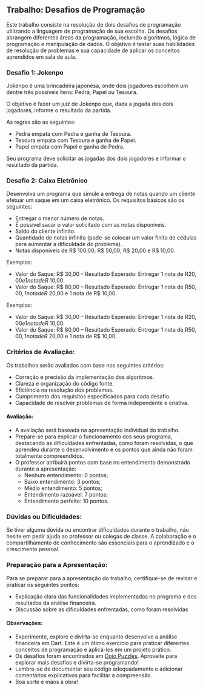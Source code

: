 ## Trabalho: Desafios de Programação
Este trabalho consiste na resolução de dois desafios de programação utilizando a linguagem de programação de sua escolha. Os desafios abrangem diferentes áreas da programação, incluindo algoritmos, lógica de programação e manipulação de dados. O objetivo é testar suas habilidades de resolução de problemas e sua capacidade de aplicar os conceitos aprendidos em sala de aula.

### Desafio 1: Jokenpo

Jokenpo é uma brincadeira japonesa, onde dois jogadores escolhem um dentre três possíveis itens: Pedra, Papel ou Tesoura.

O objetivo é fazer um juiz de Jokenpo que, dada a jogada dos dois jogadores, informe o resultado da partida.

As regras são as seguintes:

- Pedra empata com Pedra e ganha de Tesoura.
- Tesoura empata com Tesoura e ganha de Papel.
- Papel empata com Papel e ganha de Pedra.

Seu programa deve solicitar as jogadas dos dois jogadores e informar o resultado da partida.

### Desafio 2: Caixa Eletrônico

Desenvolva um programa que simule a entrega de notas quando um cliente efetuar um saque em um caixa eletrônico. Os requisitos básicos são os seguintes:

- Entregar o menor número de notas.
- É possível sacar o valor solicitado com as notas disponíveis.
- Saldo do cliente infinito.
- Quantidade de notas infinita (pode-se colocar um valor finito de cédulas para aumentar a dificuldade do problema).
- Notas disponíveis de R$ 100,00; R$ 50,00; R$ 20,00 e R$ 10,00.

Exemplos:

- Valor do Saque: R$ 30,00 – Resultado Esperado: Entregar 1 nota de R$20,00 e 1 nota de R$ 10,00.
- Valor do Saque: R$ 80,00 – Resultado Esperado: Entregar 1 nota de R$50,00, 1 nota de R$ 20,00 e 1 nota de R$ 10,00.

Exemplos:

- Valor do Saque: R$ 30,00 – Resultado Esperado: Entregar 1 nota de R$20,00 e 1 nota de R$ 10,00.
- Valor do Saque: R$ 80,00 – Resultado Esperado: Entregar 1 nota de R$50,00, 1 nota de R$ 20,00 e 1 nota de R$ 10,00.

### Critérios de Avaliação:

Os trabalhos serão avaliados com base nos seguintes critérios:

- Correção e precisão da implementação dos algoritmos.
- Clareza e organização do código fonte.
- Eficiência na resolução dos problemas.
- Cumprimento dos requisitos especificados para cada desafio.
- Capacidade de resolver problemas de forma independente e criativa.

#### Avaliação:
- A avaliação será baseada na apresentação individual do trabalho.
- Prepare-se para explicar o funcionamento dos seus programa, destacando as dificuldades enfrentadas, como foram resolvidas, o que aprendeu durante o desenvolvimento e os pontos que ainda não foram totalmente compreendidos.
- O professor atribuirá pontos com base no entendimento demonstrado durante a apresentação:
  - Nenhum entendimento: 0 pontos;
  - Baixo entendimento: 3 pontos;
  - Médio entendimento: 5 pontos;
  - Entendimento razoável: 7 pontos;
  - Entendimento perfeito: 10 pontos.

### Dúvidas ou Dificuldades:
Se tiver alguma dúvida ou encontrar dificuldades durante o trabalho, não hesite em pedir ajuda ao professor ou colegas de classe. A colaboração e o compartilhamento de conhecimento são essenciais para o aprendizado e o crescimento pessoal.

### Preparação para a Apresentação:
Para se preparar para a apresentação do trabalho, certifique-se de revisar e praticar os seguintes pontos:
- Explicação clara das funcionalidades implementadas no programa e dos resultados da análise financeira.
- Discussão sobre as dificuldades enfrentadas, como foram resolvidas

#### Observações:
- Experimente, explore e divirta-se enquanto desenvolve a análise financeira em Dart. Este é um ótimo exercício para praticar diferentes conceitos de programação e aplicá-los em um projeto prático.
- Os desafios foram encontrados em [Dojo Puzzles](https://dojopuzzles.com/). Aproveite para explorar mais desafios e divirta-se programando!
- Lembre-se de documentar seu código adequadamente e adicionar comentários explicativos para facilitar a compreensão.
- Boa sorte e mãos à obra!

